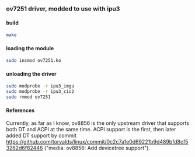 ### ov7251 driver, modded to use with ipu3

#### build

```bash
make
```

#### loading the module

```bash
sudo insmod ov7251.ko
```

#### unloading the driver

```bash
sudo modprobe -r ipu3_imgu
sudo modprobe -r ipu3_cio2
sudo rmmod ov7251
```

#### References

Currently, as far as I know, ov8856 is the only upstream driver that supports both DT and ACPI at the same time.
ACPI support is the first, then later added DT support by commit https://github.com/torvalds/linux/commit/0c2c7a1e0d69221b9d489bfd8cf53262d6f82446 ("media: ov8856: Add devicetree support").

